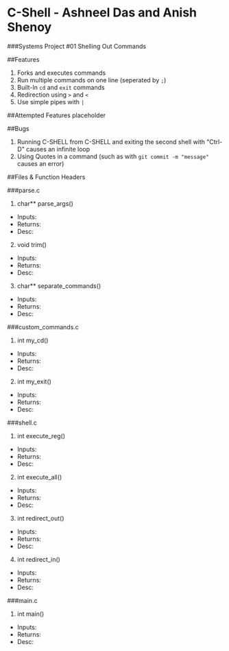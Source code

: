 # C-Shell - Ashneel Das and Anish Shenoy
###Systems Project #01 Shelling Out Commands

##Features
1. Forks and executes commands
2. Run multiple commands on one line (seperated by ```;```)
3. Built-In ```cd``` and ```exit``` commands
4. Redirection using ```>``` and ```<```
5. Use simple pipes with ```|```

##Attempted Features
placeholder

##Bugs
1. Running C-SHELL from C-SHELL and exiting the second shell with "Ctrl-D" causes an infinite loop
2. Using Quotes in a command (such as with ```git commit -m "message"``` causes an error)

##Files & Function Headers

###parse.c
1. char** parse_args()
  * Inputs:
  * Returns:
  * Desc:

2. void trim()
  * Inputs:
  * Returns:
  * Desc:

3. char** separate_commands()
  * Inputs:
  * Returns:
  * Desc:

###custom_commands.c
1. int my_cd()
  * Inputs:
  * Returns:
  * Desc:

2. int my_exit()
  * Inputs:
  * Returns:
  * Desc:

###shell.c
1. int execute_reg()
  * Inputs:
  * Returns:
  * Desc:
2. int execute_all()
  * Inputs:
  * Returns:
  * Desc:
3. int redirect_out()
  * Inputs:
  * Returns:
  * Desc:
4. int redirect_in()
  * Inputs:
  * Returns:
  * Desc:

###main.c
1. int main()
  * Inputs:
  * Returns:
  * Desc:
